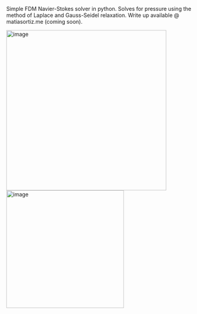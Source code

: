 Simple FDM Navier-Stokes solver in python. Solves for pressure using the method of Laplace and Gauss-Seidel relaxation. Write up available @ matiasortiz.me (coming soon).

<img width="422" alt="image" src="https://github.com/user-attachments/assets/f45df9c3-68a0-4c49-a78f-96222f026db9" />

<img width="310" alt="image" src="https://github.com/user-attachments/assets/3e6db203-9e40-4736-bddb-b7350db18c00" />

